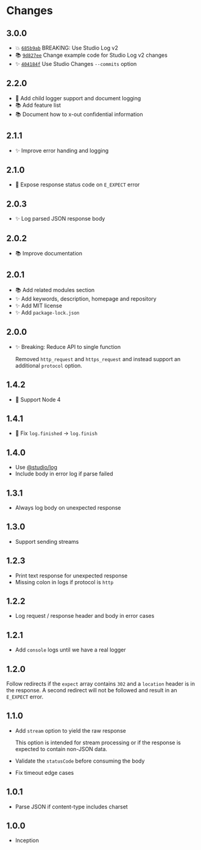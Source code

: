 # Changes

## 3.0.0

- 💥 [`685b9ab`](https://github.com/javascript-studio/studio-json-request/commit/685b9abe1cf87f4e18c2234e9e6a79b9045f2068)
  BREAKING: Use Studio Log v2
- 📚 [`9d827ee`](https://github.com/javascript-studio/studio-json-request/commit/9d827eea4dcbec7072dbf7c8a73c83ed07e5c6f6)
  Change example code for Studio Log v2 changes
- ✨ [`404184f`](https://github.com/javascript-studio/studio-json-request/commit/404184f03b28eb0e3d059b0a0ead0373d0bbb1fb)
  Use Studio Changes `--commits` option

## 2.2.0

- 🍏 Add child logger support and document logging
- 📚 Add feature list
- 📚 Document how to x-out confidential information

## 2.1.1

- ✨ Improve error handing and logging

## 2.1.0

- 🍏 Expose response status code on `E_EXPECT` error

## 2.0.3

- ✨ Log parsed JSON response body

## 2.0.2

- 📚 Improve documentation

## 2.0.1

- 📚 Add related modules section
- ✨ Add keywords, description, homepage and repository
- ✨ Add MIT license
- ✨ Add `package-lock.json`

## 2.0.0

- ✨ Breaking: Reduce API to single function

  Removed `http_request` and `https_request` and instead support an additional
  `protocol` option.

## 1.4.2

- 🙈 Support Node 4

## 1.4.1

- 🐛 Fix `log.finished` -> `log.finish`

## 1.4.0

- Use [@studio/log](https://github.com/javascript-studio/studio-log)
- Include body in error log if parse failed

## 1.3.1

- Always log body on unexpected response

## 1.3.0

- Support sending streams

## 1.2.3

- Print text response for unexpected response
- Missing colon in logs if protocol is `http`

## 1.2.2

- Log request / response header and body in error cases

## 1.2.1

- Add `console` logs until we have a real logger

## 1.2.0

Follow redirects if the `expect` array contains `302` and a `location` header
is in the response. A second redirect will not be followed and result in an
`E_EXPECT` error.

## 1.1.0

- Add `stream` option to yield the raw response

  This option is intended for stream processing or if the response is expected
  to contain non-JSON data.

- Validate the `statusCode` before consuming the body
- Fix timeout edge cases

## 1.0.1

- Parse JSON if content-type includes charset

## 1.0.0

- Inception
